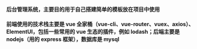 #### 后台管理系统，主要目的用于自己搭建简单的模板放在项目中使用

#### 前端使用的技术栈主要是 vue 全家桶（vue-cli、vue-router、vuex、axios）、ElementUI，包括一些常用的 vue 生态的插件，例如 lodash；后端主要是 nodejs（用的 express 框架），数据库是 mysql
